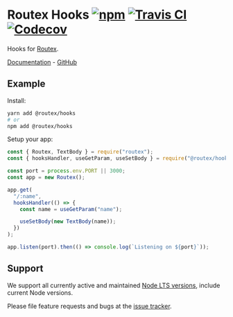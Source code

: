 # Routex Hooks [![npm](https://img.shields.io/npm/v/@routex/hooks.svg)](https://www.npmjs.com/package/@routex/hooks) [![Travis CI](https://img.shields.io/travis/com/routexjs/routex-hooks.svg)](https://travis-ci.com/routexjs/routex-hooks) [![Codecov](https://img.shields.io/codecov/c/github/routexjs/routex-hooks.svg)](https://codecov.io/gh/routexjs/routex-hooks)

Hooks for [Routex](https://www.npmjs.com/package/routex).

[Documentation](https://routex.js.org/docs/packages/hooks) - [GitHub](https://github.com/routexjs/routex-hooks)

## Example

Install:

```bash
yarn add @routex/hooks
# or
npm add @routex/hooks
```

Setup your app:

```js
const { Routex, TextBody } = require("routex");
const { hooksHandler, useGetParam, useSetBody } = require("@routex/hooks");

const port = process.env.PORT || 3000;
const app = new Routex();

app.get(
  "/:name",
  hooksHandler(() => {
    const name = useGetParam("name");

    useSetBody(new TextBody(name));
  })
);

app.listen(port).then(() => console.log(`Listening on ${port}`));
```

## Support

We support all currently active and maintained [Node LTS versions](https://github.com/nodejs/Release),
include current Node versions.

Please file feature requests and bugs at the [issue tracker](https://github.com/routexjs/routex-hooks/issues).
